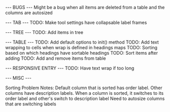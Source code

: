 --- BUGS ---
Might be a bug when all items are deleted from a table and the columns are autosized

--- TAB ---
TODO: Make tool settings have collapsable label frames

--- TREE ---
TODO: Add items in tree

--- TABLE ---
TODO: Add default options to init() method
TODO: Add text wrapping to cells when wrap is defined in headings maps
TODO: Sorting based on which headings have sortable headings
TODO: Sort items after adding
TODO: Add and remove items from table

--- RESPONSIVE ENTRY ---
TODO: Have text wrap if too long

--- MISC ---

Sorting Problem Notes:
Default column that is sorted has order label.
Other columns have description labels.
When a column is sorted, it switches to its order label and other's switch to description label
Need to autosize columns that are switching labels

